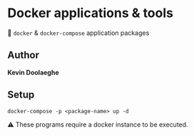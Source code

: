 # Docker applications & tools

:triangular_flag_on_post: `docker` & `docker-compose` application packages

## Author

**Kevin Doolaeghe**

## Setup

```
docker-compose -p <package-name> up -d
```

:warning: These programs require a docker instance to be executed.
